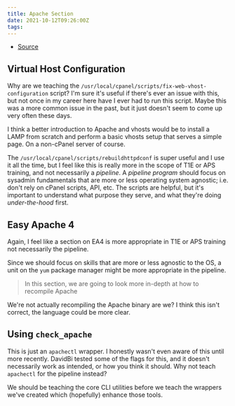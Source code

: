 ```yaml
---
title: Apache Section
date: 2021-10-12T09:26:00Z
tags:
---
```


* [Source](https://360.articulate.com/review/content/0eceb3f9-896d-4fc8-b052-814c4e7dbe3d/review)

## Virtual Host Configuration

Why are we teaching the `/usr/local/cpanel/scripts/fix-web-vhost-configuration`
script? I'm sure it's useful if there's ever an issue with this, but not once in
my career here have I ever had to run this script. Maybe this was a more common
issue in the past, but it just doesn't seem to come up very often these days. 

I think a better introduction to Apache and vhosts would be to install a LAMP
from scratch and perform a basic vhosts setup that serves a simple page. On a
non-cPanel server of course.

The `/usr/local/cpanel/scripts/rebuildhttpdconf` is super useful and I use it
all the time, but I feel like this is really more in the scope of T1E or APS
training, and not necessarily a _pipeline_. A _pipeline program_ should focus on
sysadmin fundamentals that are more or less operating system agnostic; i.e.
don't rely on cPanel scripts, API, etc. The scripts are helpful, but it's
important to understand what purpose they serve, and what they're doing
_under-the-hood_ first.

## Easy Apache 4

Again, I feel like a section on EA4 is more appropriate in T1E or APS training
not necessarily the pipeline. 

Since we should focus on skills that are more or less agnostic to the OS, a unit
on the `yum` package manager might be more appropriate in the pipeline. 

> In this section, we are going to look more in-depth at how to recompile Apache

We're not actually recompiling the Apache binary are we? I think this isn't
correct, the language could be more clear. 

## Using `check_apache`

This is just an `apachectl` wrapper. I honestly wasn't even aware of this until
more recently. DavidBi tested some of the flags for this, and it doesn't
necessarily work as intended, or how you think it should. Why not teach
`apachectl` for the pipeline instead?

We should be teaching the core CLI utilities before we teach the wrappers we've
created which (hopefully) enhance those tools.

